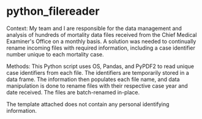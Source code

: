 # python_filereader

Context: My team and I are responsible for the data management and analysis of hundreds of mortality data files received from the Chief Medical Examiner's Office on a monthly basis. A solution was needed to continually rename incoming files with required information, including a case identifier number unique to each mortality case.

Methods: This Python script uses OS, Pandas, and PyPDF2 to read unique case identifiers from each file. The identifiers are temporarily stored in a data frame. The information then populates each file name, and data manipulation is done to rename files with their respective case year and date received. The files are batch-renamed in-place.

The template attached does not contain any personal identifying information.
